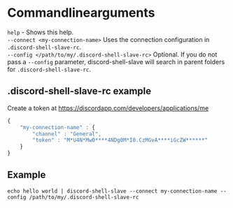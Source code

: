 # Commandlinearguments
```help``` - Shows this help.  
```--connect <my-connection-name>``` Uses the connection configuration in ```.discord-shell-slave-rc```.  
```--config </path/to/my/.discord-shell-slave-rc>``` Optional. If you do not pass a ```--config``` parameter, discord-shell-slave will search in parent folders for ```.discord-shell-slave-rc```.  

## .discord-shell-slave-rc example

Create a token at https://discordapp.com/developers/applications/me

```javascript
{
    "my-connection-name" : {
        "channel" : "General",
        "token" : "M*U4N*MwO****4NDg0M*I0.CzMGvA****iGcZW******" 
    }
}
```

## Example
```echo hello world | discord-shell-slave --connect my-connection-name --config /path/to/my/.discord-shell-slave-rc```